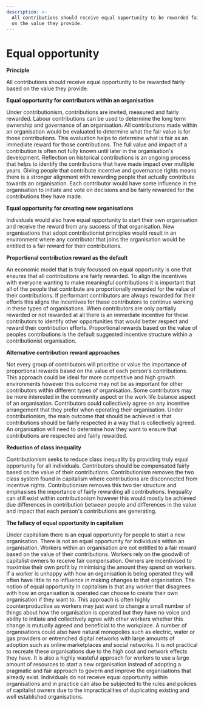 ```yaml
---
description: >-
  All contributions should receive equal opportunity to be rewarded fairly based
  on the value they provide.
---
```


# Equal opportunity

**Principle**

All contributions should receive equal opportunity to be rewarded fairly based on the value they provide.



**Equal opportunity for contributors within an organisation**

Under contributionism, contributions are invited, measured and fairly rewarded. Labour contributions can be used to determine the long term ownership and governance of an organisation. All contributions made within an organisation would be evaluated to determine what the fair value is for those contributions. This evaluation helps to determine what is fair as an immediate reward for those contributions. The full value and impact of a contribution is often not fully known until later in the organisation's development. Reflection on historical contributions is an ongoing process that helps to identify the contributions that have made impact over multiple years. Giving people that contribute incentive and governance rights means there is a stronger alignment with rewarding people that actually contribute towards an organisation. Each contributor would have some influence in the organisation to initiate and vote on decisions and be fairly rewarded for the contributions they have made.



**Equal opportunity for creating new organisations**

Individuals would also have equal opportunity to start their own organisation and receive the reward from any success of that organisation. New organisations that adopt contributionist principles would result in an environment where any contributor that joins the organisation would be entitled to a fair reward for their contributions.



**Proportional contribution reward as the default**

An economic model that is truly focussed on equal opportunity is one that ensures that all contributions are fairly rewarded. To align the incentives with everyone wanting to make meaningful contributions it is important that all of the people that contribute are proportionally rewarded for the value of their contributions. If performant contributors are always rewarded for their efforts this aligns the incentives for these contributors to continue working in these types of organisations. When contributors are only partially rewarded or not rewarded at all there is an immediate incentive for these contributors to identify other opportunities that would better respect and reward their contribution efforts. Proportional rewards based on the value of peoples contributions is the default suggested incentive structure within a contributionist organisation.



**Alternative contribution reward approaches**

Not every group of contributors will prioritise or value the importance of proportional rewards based on the value of each person's contributions. This approach could be ideal for more competitive and high growth environments however this outcome may not be as important for other contributors within different types of organisation. Some contributors may be more interested in the community aspect or the work life balance aspect of an organisation. Contributors could collectively agree on any incentive arrangement that they prefer when operating their organisation. Under contributionism, the main outcome that should be achieved is that contributions should be fairly respected in a way that is collectively agreed. An organisation will need to determine how they want to ensure that contributions are respected and fairly rewarded.



**Reduction of class inequality**

Contributionism seeks to reduce class inequality by providing truly equal opportunity for all individuals. Contributors should be compensated fairly based on the value of their contributions. Contributionism removes the two class system found in capitalism where contributions are disconnected from incentive rights. Contributionism removes this two tier structure and emphasises the importance of fairly rewarding all contributions. Inequality can still exist within contributionism however this would mostly be achieved due differences in contribution between people and differences in the value and impact that each person's contributions are generating.



**The fallacy of equal opportunity in capitalism**

Under capitalism there is an equal opportunity for people to start a new organisation. There is not an equal opportunity for individuals within an organisation. Workers within an organisation are not entitled to a fair reward based on the value of their contributions. Workers rely on the goodwill of capitalist owners to receive fair compensation. Owners are incentivised to maximise their own profit by minimising the amount they spend on workers. If a worker is unhappy with how an organisation is being operated they will often have little to no influence in making changes to that organisation. The notion of equal opportunity in capitalism is that any worker that disagrees with how an organisation is operated can choose to create their own organisation if they want to. This approach is often highly counterproductive as workers may just want to change a small number of things about how the organisation is operated but they have no voice and ability to initiate and collectively agree with other workers whether this change is mutually agreed and beneficial to the workplace. A number of organisations could also have natural monopolies such as electric, water or gas providers or entrenched digital networks with large amounts of adoption such as online marketplaces and social networks. It is not practical to recreate these organisations due to the high cost and network effects they have. It is also a highly wasteful approach for workers to use a large amount of resources to start a new organisation instead of adopting a pragmatic and fair approach to govern and improve the organisations that already exist. Individuals do not receive equal opportunity within organisations and in practice can also be subjected to the rules and policies of capitalist owners due to the impracticalities of duplicating existing and well established organisations.
